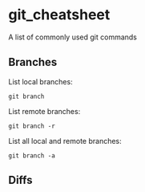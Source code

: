 # git_cheatsheet
A list of commonly used git commands

## Branches
List local branches:
```
git branch
```

List remote branches:
```
git branch -r
```

List all local and remote branches:
```
git branch -a
```

## Diffs
